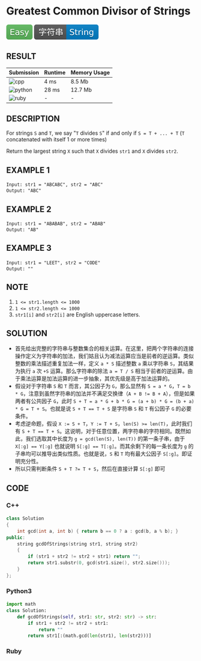 # Greatest Common Divisor of Strings

![Easy](../../materials/-Easy-5cb85c.svg) ![String](../../materials/字符串-String-007ec6.svg)

## RESULT

| Submission                                                         | Runtime | Memory Usage |
| ------------------------------------------------------------------ | ------- | ------------ |
| ![cpp](https://img.shields.io/badge/leetcode1071-cpp-f34b7d.svg)   | 4 ms    | 8.5 Mb       |
| ![python](https://img.shields.io/badge/leetcode1071-py-3572A5.svg) | 28 ms   | 12.7 Mb      |
| ![ruby](https://img.shields.io/badge/leetcode1071-rb-701516.svg)   | -       | -            |

## DESCRIPTION

For strings `S` and `T`, we say "`T` divides `S`" if and only if `S = T + ... + T`  (`T` concatenated with itself 1 or more times)

Return the largest string `X` such that `X` divides `str1` and `X` divides `str2`.

## EXAMPLE 1

```plain
Input: str1 = "ABCABC", str2 = "ABC"
Output: "ABC"
```

## EXAMPLE 2

```plain
Input: str1 = "ABABAB", str2 = "ABAB"
Output: "AB"
```

## EXAMPLE 3

```plain
Input: str1 = "LEET", str2 = "CODE"
Output: ""
```

## NOTE

1. `1 <= str1.length <= 1000`
2. `1 <= str2.length <= 1000`
3. `str1[i]` and `str2[i]` are English uppercase letters.

## SOLUTION

* 首先给出完整的字符串与整数集合的相关运算。在这里，把两个字符串的连接操作定义为字符串的加法，我们姑且认为减法运算应当是前者的逆运算。类似整数的乘法描述重复加法一样，定义 `a * S` 描述整数 `a` 乘以字符串 `S`，其结果为执行 `a` 次 `+S` 运算。那么字符串的除法 `a = T / S` 相当于前者的逆运算。由于乘法运算是加法运算的进一步抽象，其优先级是高于加法运算的。
* 假设对于字符串 `S` 和 `T` 而言，其公因子为 `G`，那么显然有 `S = a * G`，`T = b * G`，注意到虽然字符串的加法并不满足交换律（`A + B != B + A`），但是如果两者有公共因子 `G`，此时 `S + T = a * G + b * G = (a + b) * G = (b + a) * G = T + S`。也就是说 `S + T == T + S` 是字符串 `S` 和 `T` 有公因子 `G` 的必要条件。
* 考虑逆命题，假设 `X := S + T`，`Y := T + S`，`len(S) >= len(T)`，此时我们有 `S + T == T + S`。这说明，对于任意位置，两字符串的字符相同。既然如此，我们选取其中长度为 `g = gcd(len(S), len(T))` 的第一条子串，由于 `X[:g] == Y[:g]` 也就说明 `S[:g] == T[:g]`。而其余剩下的每一条长度为 `g` 的子串均可以推导出类似性质。也就是说，`S` 和 `T` 均有最大公因子 `S[:g]`。即证明充分性。
* 所以只需判断条件 `S + T ?= T + S`，然后在直接计算 `S[:g]` 即可

## CODE

### C++

```cpp
class Solution
{
    int gcd(int a, int b) { return b == 0 ? a : gcd(b, a % b); }
public:
    string gcdOfStrings(string str1, string str2)
    {
        if (str1 + str2 != str2 + str1) return "";
        return str1.substr(0, gcd(str1.size(), str2.size()));
    }
};
```

### Python3

```python
import math
class Solution:
    def gcdOfStrings(self, str1: str, str2: str) -> str:
        if str1 + str2 != str2 + str1:
            return ""
        return str1[:(math.gcd(len(str1), len(str2)))]
```

### Ruby

